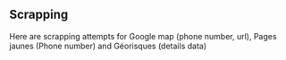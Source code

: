 

## Scrapping


Here are scrapping attempts for Google map (phone number, url), Pages jaunes (Phone number) and Géorisques (details data)